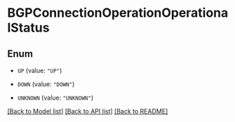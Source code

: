 # BGPConnectionOperationOperationalStatus

## Enum


* `UP` (value: `"UP"`)

* `DOWN` (value: `"DOWN"`)

* `UNKNOWN` (value: `"UNKNOWN"`)


[[Back to Model list]](../README.md#documentation-for-models) [[Back to API list]](../README.md#documentation-for-api-endpoints) [[Back to README]](../README.md)


